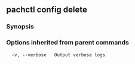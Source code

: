 ## pachctl config delete



### Synopsis




### Options inherited from parent commands

```
  -v, --verbose   Output verbose logs
```

